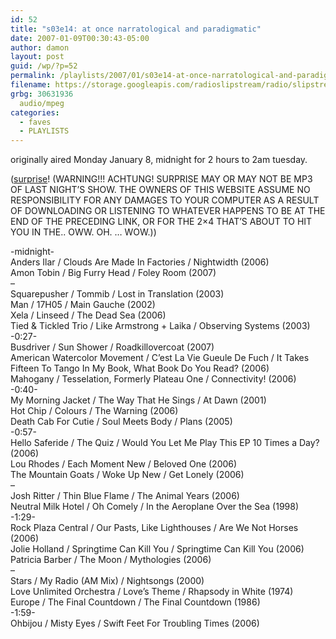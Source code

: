 ```yaml
---
id: 52
title: "s03e14: at once narratological and paradigmatic"
date: 2007-01-09T00:30:43-05:00
author: damon
layout: post
guid: /wp/?p=52
permalink: /playlists/2007/01/s03e14-at-once-narratological-and-paradigmatic/
filename: https://storage.googleapis.com/radioslipstream/radio/slipstream-s3e14.mp3
grbg: 30631936
  audio/mpeg
categories:
  - faves
  - PLAYLISTS
---
```


originally aired Monday January 8, midnight for 2 hours to 2am tuesday.

([surprise](https://storage.googleapis.com/radioslipstream/radio/slipstream-s3e14.mp3)! (WARNING!!! ACHTUNG! SURPRISE MAY OR MAY NOT BE MP3 OF LAST NIGHT’S SHOW. THE OWNERS OF THIS WEBSITE ASSUME NO RESPONSIBILITY FOR ANY DAMAGES TO YOUR COMPUTER AS A RESULT OF DOWNLOADING OR LISTENING TO WHATEVER HAPPENS TO BE AT THE END OF THE PRECEDING LINK, OR FOR THE 2×4 THAT’S ABOUT TO HIT YOU IN THE.. OWW. OH. … WOW.))

-midnight-  
Anders Ilar / Clouds Are Made In Factories / Nightwidth (2006)  
Amon Tobin / Big Furry Head / Foley Room (2007)  
–  
Squarepusher / Tommib / Lost in Translation (2003)  
Man / 17H05 / Main Gauche (2002)  
Xela / Linseed / The Dead Sea (2006)  
Tied & Tickled Trio / Like Armstrong + Laika / Observing Systems (2003)  
-0:27-  
Busdriver / Sun Shower / Roadkillovercoat (2007)  
American Watercolor Movement / C’est La Vie Gueule De Fuch / It Takes Fifteen To Tango In My Book, What Book Do You Read? (2006)  
Mahogany / Tesselation, Formerly Plateau One / Connectivity! (2006)  
-0:40-  
My Morning Jacket / The Way That He Sings / At Dawn (2001)  
Hot Chip / Colours / The Warning (2006)  
Death Cab For Cutie / Soul Meets Body / Plans (2005)  
-0:57-  
Hello Saferide / The Quiz / Would You Let Me Play This EP 10 Times a Day? (2006)  
Lou Rhodes / Each Moment New / Beloved One (2006)  
The Mountain Goats / Woke Up New / Get Lonely (2006)  
–  
Josh Ritter / Thin Blue Flame / The Animal Years (2006)  
Neutral Milk Hotel / Oh Comely / In the Aeroplane Over the Sea (1998)  
-1:29-  
Rock Plaza Central / Our Pasts, Like Lighthouses / Are We Not Horses (2006)  
Jolie Holland / Springtime Can Kill You / Springtime Can Kill You (2006)  
Patricia Barber / The Moon / Mythologies (2006)  
–  
Stars / My Radio (AM Mix) / Nightsongs (2000)  
Love Unlimited Orchestra / Love’s Theme / Rhapsody in White (1974)  
Europe / The Final Countdown / The Final Countdown (1986)  
-1:59-  
Ohbijou / Misty Eyes / Swift Feet For Troubling Times (2006)

